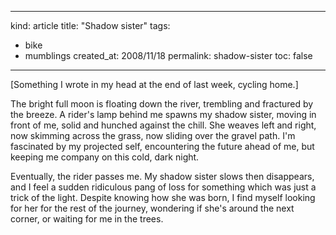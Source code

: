 -----
kind: article
title: "Shadow sister"
tags:
- bike
- mumblings
created_at: 2008/11/18
permalink: shadow-sister
toc: false
-----

<p>[Something I wrote in my head at the end of last week, cycling home.]</p>

<p>The bright full moon is floating down the river, trembling and fractured by the breeze. A rider's lamp behind me spawns my shadow sister, moving in front of me, solid and hunched against the chill. She weaves left and right, now skimming across the grass, now sliding over the gravel path. I'm fascinated by my projected self, encountering the future ahead of me, but keeping me company on this cold, dark night.</p>

<p>Eventually, the rider passes me. My shadow sister slows then disappears, and I feel a sudden ridiculous pang of loss for something which was just a trick of the light. Despite knowing how she was born, I find myself looking for her for the rest of the journey, wondering if she's around the next corner, or waiting for me in the trees.</p>



